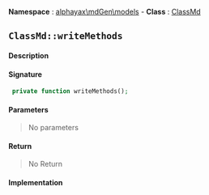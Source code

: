**Namespace**  : [alphayax\mdGen\models](../__NAMESPACE__.md) -
**Class** : [ClassMd](__CLASS__.md)

## `ClassMd::writeMethods`

#### Description

> 

#### Signature

```php
 private function writeMethods();
```

#### Parameters

> No parameters

#### Return

> No Return

#### Implementation

```php

```
